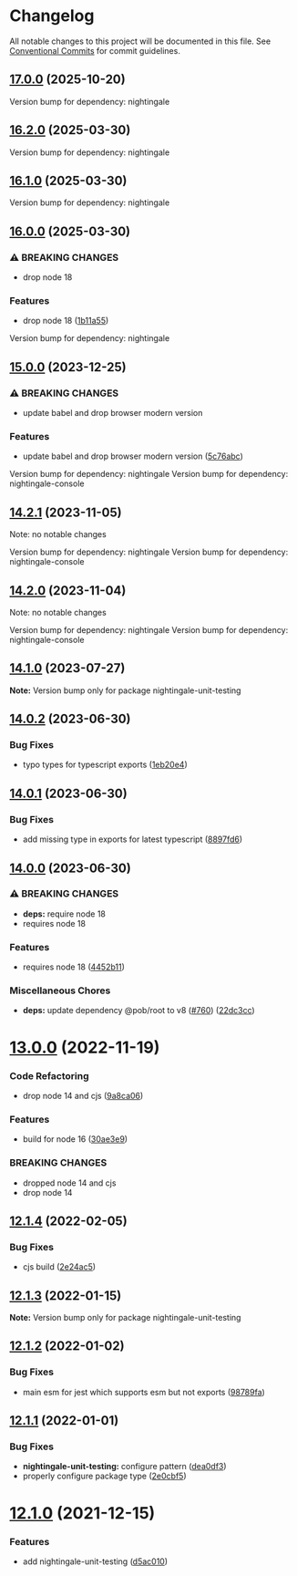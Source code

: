 # Changelog

All notable changes to this project will be documented in this file.
See [Conventional Commits](https://conventionalcommits.org) for commit guidelines.

## [17.0.0](https://github.com/christophehurpeau/nightingale/compare/v16.2.0...v17.0.0) (2025-10-20)

Version bump for dependency: nightingale


## [16.2.0](https://github.com/christophehurpeau/nightingale/compare/v16.1.0...v16.2.0) (2025-03-30)

Version bump for dependency: nightingale


## [16.1.0](https://github.com/christophehurpeau/nightingale/compare/v16.0.0...v16.1.0) (2025-03-30)

Version bump for dependency: nightingale


## [16.0.0](https://github.com/christophehurpeau/nightingale/compare/v15.0.0...v16.0.0) (2025-03-30)

### ⚠ BREAKING CHANGES

* drop node 18

### Features

* drop node 18 ([1b11a55](https://github.com/christophehurpeau/nightingale/commit/1b11a55dd24c9435be50519a748316079f554414))

Version bump for dependency: nightingale


## [15.0.0](https://github.com/christophehurpeau/nightingale/compare/v14.2.1...v15.0.0) (2023-12-25)


### ⚠ BREAKING CHANGES

* update babel and drop browser modern version

### Features

* update babel and drop browser modern version ([5c76abc](https://github.com/christophehurpeau/nightingale/commit/5c76abc8bfb595a617fc4c8b795dae7e674ea664))

Version bump for dependency: nightingale
Version bump for dependency: nightingale-console


## [14.2.1](https://github.com/christophehurpeau/nightingale/compare/v14.2.0...v14.2.1) (2023-11-05)

Note: no notable changes

Version bump for dependency: nightingale
Version bump for dependency: nightingale-console


## [14.2.0](https://github.com/christophehurpeau/nightingale/compare/v14.1.0...v14.2.0) (2023-11-04)

Note: no notable changes

Version bump for dependency: nightingale
Version bump for dependency: nightingale-console


## [14.1.0](https://github.com/christophehurpeau/nightingale/compare/v14.0.2...v14.1.0) (2023-07-27)

**Note:** Version bump only for package nightingale-unit-testing





## [14.0.2](https://github.com/christophehurpeau/nightingale/compare/v14.0.1...v14.0.2) (2023-06-30)


### Bug Fixes

* typo types for typescript exports ([1eb20e4](https://github.com/christophehurpeau/nightingale/commit/1eb20e47ea18a3d015146da4efe58c32df066e97))



## [14.0.1](https://github.com/christophehurpeau/nightingale/compare/v14.0.0...v14.0.1) (2023-06-30)


### Bug Fixes

* add missing type in exports for latest typescript ([8897fd6](https://github.com/christophehurpeau/nightingale/commit/8897fd6fcbd25975482fd1549277b73ed725e53c))



## [14.0.0](https://github.com/christophehurpeau/nightingale/compare/v13.0.0...v14.0.0) (2023-06-30)


### ⚠ BREAKING CHANGES

* **deps:** require node 18 
* requires node 18

### Features

* requires node 18 ([4452b11](https://github.com/christophehurpeau/nightingale/commit/4452b116188e58c293be85e462e04922f7ad51f0))


### Miscellaneous Chores

* **deps:** update dependency @pob/root to v8 ([#760](https://github.com/christophehurpeau/nightingale/issues/760)) ([22dc3cc](https://github.com/christophehurpeau/nightingale/commit/22dc3cceabdfd465d04ee36fec8fdac31febab69))



# [13.0.0](https://github.com/christophehurpeau/nightingale/compare/v12.1.4...v13.0.0) (2022-11-19)


### Code Refactoring

* drop node 14 and cjs ([9a8ca06](https://github.com/christophehurpeau/nightingale/commit/9a8ca064449ddc0d69e26543e21c2d522536c50a))


### Features

* build for node 16 ([30ae3e9](https://github.com/christophehurpeau/nightingale/commit/30ae3e9c455dbad793c2f704b9d860069dc80c32))


### BREAKING CHANGES

* dropped node 14 and cjs
* drop node 14





## [12.1.4](https://github.com/christophehurpeau/nightingale/compare/v12.1.3...v12.1.4) (2022-02-05)


### Bug Fixes

* cjs build ([2e24ac5](https://github.com/christophehurpeau/nightingale/commit/2e24ac5753ee386c5be9ca56796194ee598f10ff))





## [12.1.3](https://github.com/christophehurpeau/nightingale/compare/v12.1.2...v12.1.3) (2022-01-15)

**Note:** Version bump only for package nightingale-unit-testing





## [12.1.2](https://github.com/christophehurpeau/nightingale/compare/v12.1.1...v12.1.2) (2022-01-02)


### Bug Fixes

* main esm for jest which supports esm but not exports ([98789fa](https://github.com/christophehurpeau/nightingale/commit/98789fa490e723840fccc443584189b6905d871b))





## [12.1.1](https://github.com/christophehurpeau/nightingale/compare/v12.1.0...v12.1.1) (2022-01-01)


### Bug Fixes

* **nightingale-unit-testing:** configure pattern ([dea0df3](https://github.com/christophehurpeau/nightingale/commit/dea0df302b268325da5b7e1ae4acc3af84bf0d68))
* properly configure package type ([2e0cbf5](https://github.com/christophehurpeau/nightingale/commit/2e0cbf555bd3b9fa3c3851025452937f64408aa8))





# [12.1.0](https://github.com/christophehurpeau/nightingale/compare/v12.0.1...v12.1.0) (2021-12-15)


### Features

* add nightingale-unit-testing ([d5ac010](https://github.com/christophehurpeau/nightingale/commit/d5ac01093d9d7e02cc62f0437f6bb03981853a3d))
